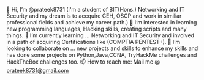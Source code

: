 👋 Hi, I’m @prateek8731 (I'm a student of BIT(Hons.) Networking and IT Security and my dream is to accquire CEH, OSCP and work in similiar professional fields and achieve my career path.)
👀 I’m interested in learning new programming languages, Hacking skills, creating scripts and many things.
🌱 I’m currently learning ... Networking and IT Security and involved in a path of acquiring Certifications like (COMPTIA PENTEST+).
💞️ I’m looking to collaborate on ... new projects and skills to enhance my skills and has done some projects on Python,Java,CCNA, TryHackMe challenges and HackTheBox challenges too.
📫 How to reach me: Mail me @ prateek8731@gmail.com 
